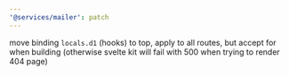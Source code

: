 ```yaml
---
'@services/mailer': patch
---
```


move binding `locals.d1` (hooks) to top, apply to all routes, but accept for when building (otherwise svelte kit will fail with 500 when trying to render 404 page)
